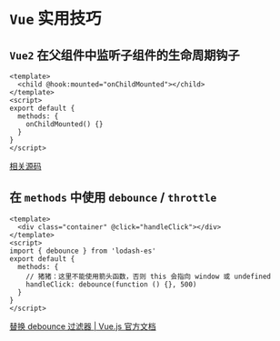 # `Vue` 实用技巧

## `Vue2` 在父组件中监听子组件的生命周期钩子

```vue
<template>
  <child @hook:mounted="onChildMounted"></child>
</template>
<script>
export default {
  methods: {
    onChildMounted() {}
  }
}
</script>
```

[相关源码](https://github.com/vuejs/vue/blob/dev/src/core/instance/lifecycle.js#L347)

## 在 `methods` 中使用 `debounce` / `throttle`

```vue{8,9}
<template>
  <div class="container" @click="handleClick"></div>
</template>
<script>
import { debounce } from 'lodash-es'
export default {
  methods: {
    // 猪猪：这里不能使用箭头函数，否则 this 会指向 window 或 undefined
    handleClick: debounce(function () {}, 500)
  }
}
</script>
```

[替换 debounce 过滤器 | Vue.js 官方文档](https://v2.cn.vuejs.org/v2/guide/migration.html#%E6%8F%92%E5%85%A5%E6%96%87%E6%9C%AC%E4%B9%8B%E5%A4%96%E7%9A%84%E8%BF%87%E6%BB%A4%E5%99%A8%E7%A7%BB%E9%99%A4)
